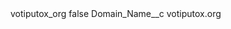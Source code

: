 <?xml version="1.0" encoding="UTF-8"?>
<CustomMetadata xmlns="http://soap.sforce.com/2006/04/metadata" xmlns:xsi="http://www.w3.org/2001/XMLSchema-instance" xmlns:xsd="http://www.w3.org/2001/XMLSchema">
    <label>votiputox_org</label>
    <protected>false</protected>
    <values>
        <field>Domain_Name__c</field>
        <value xsi:type="xsd:string">votiputox.org</value>
    </values>
</CustomMetadata>
